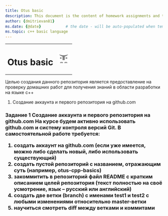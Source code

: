 ```yaml
---
title: Otus basic
description: This document is the content of homework assignments and the process of completing them.
author: {dmitrievan81}
ms.date: {@date}           # the date - will be auto-populated when template is first applied
ms.topic: c++ basic language
---
```


<table>
    <tr>
        <td valighn="bottom">
            <h1 >Otus basic
        </td>
        <td>
            <img src="images\otus-logo.PNG" width="40" height="40" alt="otus-logo">
        </td>
    </tr>
</table>

Целью создания данного репозитория является предоставление на проверку домашних работ для получения знаний в области разработки на языке c++ 

<ol>
    <li> Создание аккаунта и первого репозитория на github.com
</ol>


<h3> Задание 1
Создание аккаунта и первого репозитория на github.com
На курсе будем активно использовать github.com и систему контроля версий Git.
В самостоятельной работе требуется:
<ol>
    <li> создать аккаунт на github.com (если уже имеется, можно либо сделать новый, либо использовать существующий)
    <li> создать пустой репозиторий с названием, отражающим суть (например, otus-cpp-basics)
    <li> закоммитить в репозиторий файл README с кратким описанием целей репозитория (текст полностью на своё усмотрение, язык – русский или английский)
    <li> создать две ветки (branch) с именами test1 и test2 с любыми изменениями относительно master-ветки
    <li> научиться смотреть diff между ветками и коммитами
</ol>
